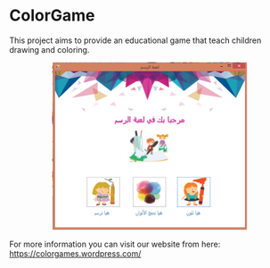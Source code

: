 # ColorGame
This project aims to provide an educational game that teach children drawing and coloring.


<p align="center">
  <img src="https://github.com/monaha/ColorGame/blob/master/WindowsFormsApplication1/Resources/homepage.png" width="350"/>

</p>

For more information you can visit our website from here: 
https://colorgames.wordpress.com/
